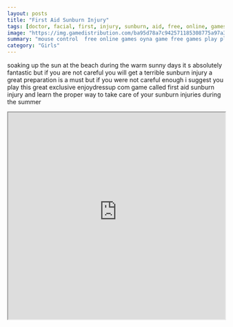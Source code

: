 ```yaml
---
layout: posts
title: "First Aid Sunburn Injury"
tags: [doctor, facial, first, injury, sunburn, aid, free, online, games, oyna, game, free, games, play, play, games]
image: "https://img.gamedistribution.com/ba95d78a7c942571185308775a97a3a0.jpg"
summary: "mouse control  free online games oyna game free games play play games"
category: "Girls"
---
```


soaking up the sun at the beach during the warm sunny days it s absolutely fantastic but if you are not careful you will get a terrible sunburn injury a great preparation is a must but if you were not careful enough i suggest you play this great exclusive enjoydressup com game called first aid sunburn injury and learn the proper way to take care of your sunburn injuries during the summer

<iframe width="100%" height="480px;" src="https://flash.gamedistribution.com?game=ba95d78a7c942571185308775a97a3a0"></iframe>